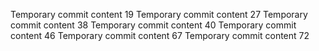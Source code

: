 Temporary commit content 19
Temporary commit content 27
Temporary commit content 38
Temporary commit content 40
Temporary commit content 46
Temporary commit content 67
Temporary commit content 72
